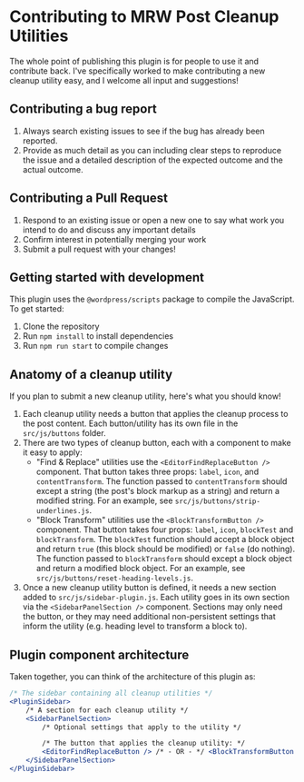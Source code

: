 # Contributing to MRW Post Cleanup Utilities

The whole point of publishing this plugin is for people to use it and contribute back. I've specifically worked to make contributing a new cleanup utility easy, and I welcome all input and suggestions!

## Contributing a bug report

1. Always search existing issues to see if the bug has already been reported.
2. Provide as much detail as you can including clear steps to reproduce the issue and a detailed description of the expected outcome and the actual outcome.

## Contributing a Pull Request

1. Respond to an existing issue or open a new one to say what work you intend to do and discuss any important details
2. Confirm interest in potentially merging your work
3. Submit a pull request with your changes!

## Getting started with development

This plugin uses the `@wordpress/scripts` package to compile the JavaScript. To get started:

1. Clone the repository
2. Run `npm install` to install dependencies
3. Run `npm run start` to compile changes

## Anatomy of a cleanup utility

If you plan to submit a new cleanup utility, here's what you should know!

1. Each cleanup utility needs a button that applies the cleanup process to the post content. Each button/utility has its own file in the `src/js/buttons` folder.
2. There are two types of cleanup button, each with a component to make it easy to apply:
    - "Find & Replace" utilities use the `<EditorFindReplaceButton />` component. That button takes three props: `label`, `icon`, and `contentTransform`. The function passed to `contentTransform` should except a string (the post's block markup as a string) and return a modified string. For an example, see `src/js/buttons/strip-underlines.js`.
    - "Block Transform" utilities use the `<BlockTransformButton />` component. That button takes four props: `label`, `icon`, `blockTest` and `blockTransform`. The `blockTest` function should accept a block object and return `true` (this block should be modified) or `false` (do nothing). The function passed to `blockTransform` should except a block object and return a modified block object. For an example, see `src/js/buttons/reset-heading-levels.js`.
3. Once a new cleanup utility button is defined, it needs a new section added to `src/js/sidebar-plugin.js`. Each utility goes in its own section via the `<SidebarPanelSection />` component. Sections may only need the button, or they may need additional non-persistent settings that inform the utility (e.g. heading level to transform a block to).

## Plugin component architecture

Taken together, you can think of the architecture of this plugin as:

```jsx
/* The sidebar containing all cleanup utilities */
<PluginSidebar>
    /* A section for each cleanup utility */
    <SidebarPanelSection>
        /* Optional settings that apply to the utility */

        /* The button that applies the cleanup utility: */
        <EditorFindReplaceButton /> /* - OR - */ <BlockTransformButton />
    </SidebarPanelSection>
</PluginSidebar>
```

